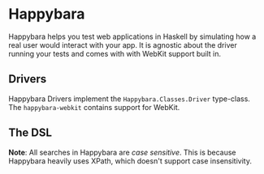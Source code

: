 # Happybara

Happybara helps you test web applications in Haskell by simulating how a
real user would interact with your app. It is agnostic about the driver
running your tests and comes with with WebKit support built in.

## Drivers

Happybara Drivers implement the `Happybara.Classes.Driver` type-class.
The `happybara-webkit` contains support for WebKit.

## The DSL

**Note**: All searches in Happybara are *case sensitive*. This is
because Happybara heavily uses XPath, which doesn't support case
insensitivity.
